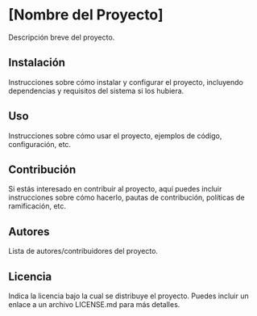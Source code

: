 # [Nombre del Proyecto]

Descripción breve del proyecto.

## Instalación

Instrucciones sobre cómo instalar y configurar el proyecto, incluyendo dependencias y requisitos del sistema si los hubiera.

## Uso

Instrucciones sobre cómo usar el proyecto, ejemplos de código, configuración, etc.

## Contribución

Si estás interesado en contribuir al proyecto, aquí puedes incluir instrucciones sobre cómo hacerlo, pautas de contribución, políticas de ramificación, etc.

## Autores

Lista de autores/contribuidores del proyecto.

## Licencia

Indica la licencia bajo la cual se distribuye el proyecto. Puedes incluir un enlace a un archivo LICENSE.md para más detalles.
